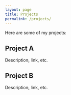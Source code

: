 ```yaml
---
layout: page
title: Projects
permalink: /projects/
---
```


Here are some of my projects:

## Project A
Description, link, etc.

## Project B
Description, link, etc.